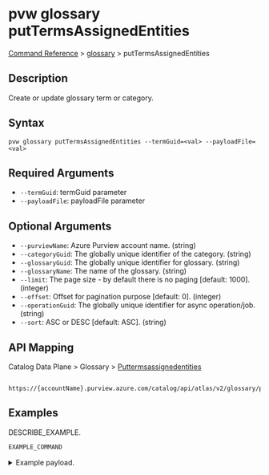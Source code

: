 # pvw glossary putTermsAssignedEntities
[Command Reference](../../../README.md#command-reference) > [glossary](./main.md) > putTermsAssignedEntities

## Description
Create or update glossary term or category.

## Syntax
```
pvw glossary putTermsAssignedEntities --termGuid=<val> --payloadFile=<val>
```

## Required Arguments
- `--termGuid`: termGuid parameter
- `--payloadFile`: payloadFile parameter

## Optional Arguments
- `--purviewName`: Azure Purview account name. (string)
- `--categoryGuid`: The globally unique identifier of the category. (string)
- `--glossaryGuid`: The globally unique identifier for glossary. (string)
- `--glossaryName`: The name of the glossary. (string)
- `--limit`: The page size - by default there is no paging [default: 1000]. (integer)
- `--offset`: Offset for pagination purpose [default: 0]. (integer)
- `--operationGuid`: The globally unique identifier for async operation/job. (string)
- `--sort`: ASC or DESC [default: ASC]. (string)

## API Mapping
Catalog Data Plane > Glossary > [Puttermsassignedentities]()
```
 https://{accountName}.purview.azure.com/catalog/api/atlas/v2/glossary/putTermsAssignedEntities
```

## Examples
DESCRIBE_EXAMPLE.
```powershell
EXAMPLE_COMMAND
```
<details><summary>Example payload.</summary>
<p>

```json
PASTE_JSON_HERE
```
</p>
</details>